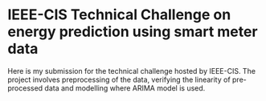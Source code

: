 # IEEE-CIS Technical Challenge on energy prediction using smart meter data
Here is my submission for the technical challenge hosted by IEEE-CIS. The project involves preprocessing of the data, verifying the linearity of pre-processed data and modelling where ARIMA model is used.
